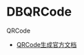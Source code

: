 # DBQRCode
QRCode

* [QRCode生成官方文档](https://developer.apple.com/library/archive/documentation/GraphicsImaging/Reference/CoreImageFilterReference/index.html#//apple_ref/doc/uid/TP40004346)